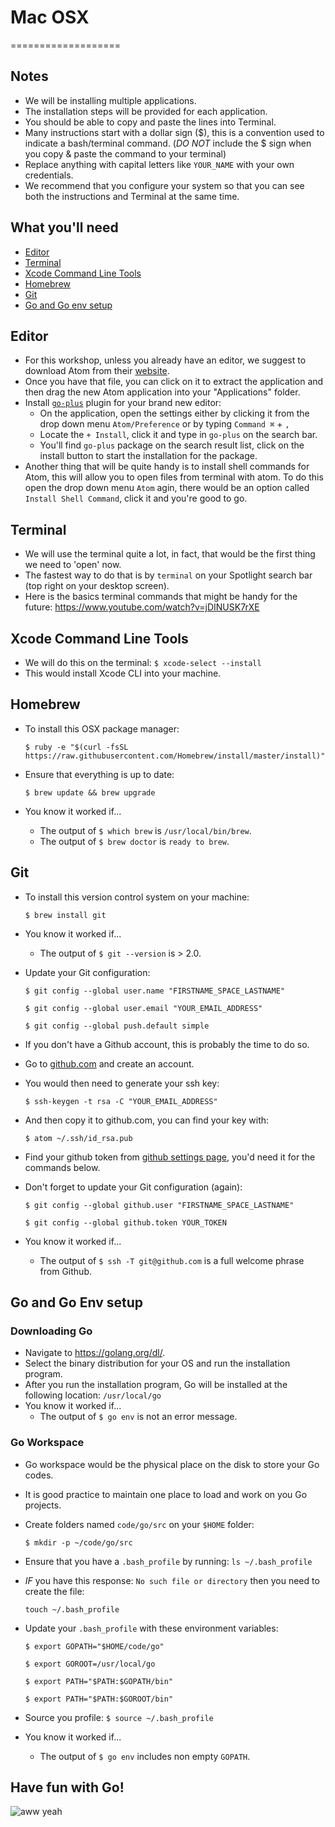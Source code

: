 # Mac OSX #
===================

## Notes

* We will be installing multiple applications.
* The installation steps will be provided for each application.
* You should be able to copy and paste the lines into Terminal.
* Many instructions start with a dollar sign ($), this is a convention used to indicate a bash/terminal command. (*DO NOT* include the $ sign when you copy & paste the command to your terminal)
* Replace anything with capital letters like `YOUR_NAME` with your own credentials.
* We recommend that you configure your system so that you can see both the instructions and Terminal at the same time.

## What you'll need

* [Editor](##editor)
* [Terminal](##terminal)
* [Xcode Command Line Tools](##xcode-command-line-tools)
* [Homebrew](##homebrew)
* [Git](##git)
* [Go and Go env setup](##go-and-go-env-setup)

## Editor

* For this workshop, unless you already have an editor, we suggest to download Atom from their [website](http://atom.io).
* Once you have that file, you can click on it to extract the application and then drag the new Atom application into your "Applications" folder.
* Install [`go-plus`](https://atom.io/packages/go-plus) plugin for your brand new editor:
  * On the application, open the settings either by clicking it from the drop down menu `Atom/Preference` or by typing `Command ⌘` + `,`
  * Locate the `+ Install`, click it and type in `go-plus` on the search bar.
  * You'll find `go-plus` package on the search result list, click on the install button to start the installation for the package.
* Another thing that will be quite handy is to install shell commands for Atom, this will allow you to open files from terminal with atom. To do this open the drop down menu `Atom` agin, there would be an option called `Install Shell Command`, click it and you're good to go.

## Terminal

* We will use the terminal quite a lot, in fact, that would be the first thing we need to 'open' now.
* The fastest way to do that is by `terminal` on your Spotlight search bar (top right on your desktop screen).
* Here is the basics terminal commands that might be handy for the future: https://www.youtube.com/watch?v=jDINUSK7rXE

## Xcode Command Line Tools

* We will do this on the terminal: `$ xcode-select --install`
* This would install Xcode CLI into your machine.

## Homebrew

* To install this OSX package manager:

  `$ ruby -e "$(curl -fsSL https://raw.githubusercontent.com/Homebrew/install/master/install)"`

* Ensure that everything is up to date:

  `$ brew update && brew upgrade`

* You know it worked if...
   * The output of `$ which brew` is `/usr/local/bin/brew`.
   * The output of `$ brew doctor` is `ready to brew`.

## Git

* To install this version control system on your machine:

  `$ brew install git`

* You know it worked if...
   * The output of `$ git --version` is > 2.0.
* Update your Git configuration:

  `$ git config --global user.name "FIRSTNAME_SPACE_LASTNAME"`

  `$ git config --global user.email "YOUR_EMAIL_ADDRESS"`

  `$ git config --global push.default simple`

* If you don't have a Github account, this is probably the time to do so.
* Go to [github.com](http://github.com) and create an account.
* You would then need to generate your ssh key:

  `$ ssh-keygen -t rsa -C "YOUR_EMAIL_ADDRESS"`

* And then copy it to github.com, you can find your key with:

  `$ atom ~/.ssh/id_rsa.pub`

* Find your github token from [github settings page](https://github.com/settings/tokens), you'd need it for the commands below.
* Don't forget to update your Git configuration (again):

  `$ git config --global github.user "FIRSTNAME_SPACE_LASTNAME"`

  `$ git config --global github.token YOUR_TOKEN`

* You know it worked if...
   * The output of `$ ssh -T git@github.com` is a full welcome phrase from Github.

## Go and Go Env setup

### Downloading Go

* Navigate to https://golang.org/dl/.
* Select the binary distribution for your OS and run the installation program.
* After you run the installation program, Go will be installed at the following location: `/usr/local/go`
* You know it worked if...
   * The output of `$ go env` is not an error message.

### Go Workspace

* Go workspace would be the physical place on the disk to store your Go codes.
* It is good practice to maintain one place to load and work on you Go projects.
* Create folders named `code/go/src` on your `$HOME` folder:

  `$ mkdir -p ~/code/go/src`

* Ensure that you have a `.bash_profile` by running: `ls ~/.bash_profile`
* *IF* you have this response: `No such file or directory` then you need to create the file:

  `touch ~/.bash_profile`

* Update your `.bash_profile` with these environment variables:

  `$ export GOPATH="$HOME/code/go"`

  `$ export GOROOT=/usr/local/go`

  `$ export PATH="$PATH:$GOPATH/bin"`

  `$ export PATH="$PATH:$GOROOT/bin"`

* Source you profile: `$ source ~/.bash_profile`
* You know it worked if...
  * The output of `$ go env` includes non empty `GOPATH`.

## Have fun with Go!

![aww yeah](http://i.imgur.com/AmFax.gif)
